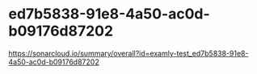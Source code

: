 # ed7b5838-91e8-4a50-ac0d-b09176d87202
https://sonarcloud.io/summary/overall?id=examly-test_ed7b5838-91e8-4a50-ac0d-b09176d87202
